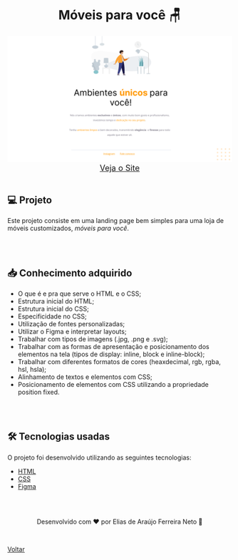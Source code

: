 <h1 align="center">Móveis para você 🪑</h1>

<img src="./demonstracao.png">

<div align="center">
    <a style="font-size: 18px" href="https://elias-neto.github.io/Explorer/nivel02/stage02/projeto01" target="_blank"> Veja o Site</a>
</div>

<br>

<h2> 💻 Projeto </h2>

Este projeto consiste em uma landing page bem simples para uma loja de móveis customizados, _móveis para você_.

<br>
<br>

<h2> 📥 Conhecimento adquirido </h2>

- O que é e pra que serve o HTML e o CSS;
- Estrutura inicial do HTML;
- Estrutura inicial do CSS;
- Especificidade no CSS;
- Utilização de fontes personalizadas;
- Utilizar o Figma e interpretar layouts;
- Trabalhar com tipos de imagens (.jpg, .png e .svg);
- Trabalhar com as formas de apresentação e posicionamento dos elementos na tela (tipos de display: inline, block e inline-block);
- Trabalhar com diferentes formatos de cores (heaxdecimal, rgb, rgba, hsl, hsla);
- Alinhamento de textos e elementos com CSS;
- Posicionamento de elementos com CSS utilizando a propriedade position fixed.

<br>
<br>

<h2> 🛠 Tecnologias usadas </h2>

O projeto foi desenvolvido utilizando as seguintes tecnologias:

- [HTML](https://www.w3schools.com/html/)
- [CSS](https://www.w3schools.com/css/default.asp)
- [Figma](https://www.figma.com/design/)

<br>
<br>

<p align="center"> Desenvolvido com ❤ por Elias de Araújo Ferreira Neto 👋 <p>

<br>

<a href="../README.md">Voltar</a>
